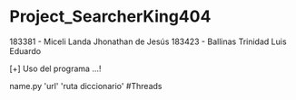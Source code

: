 # Project_SearcherKing404

183381 - Miceli Landa Jhonathan de Jesús
183423 - Ballinas Trinidad Luis Eduardo

[+] Uso del programa ...!

name.py 'url'  'ruta diccionario'  #Threads 
